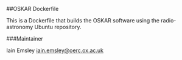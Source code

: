 ##OSKAR Dockerfile

This is a Dockerfile that builds the OSKAR software using
the radio-astronomy Ubuntu repository. 


###Maintainer

Iain Emsley <iain.emsley@oerc.ox.ac.uk>
